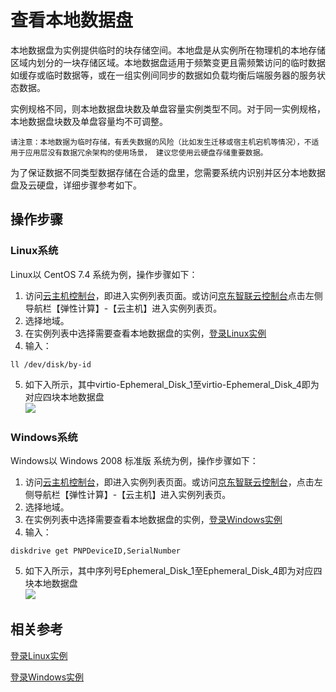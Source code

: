 # 查看本地数据盘

本地数据盘为实例提供临时的块存储空间。本地盘是从实例所在物理机的本地存储区域内划分的一块存储区域。本地数据盘适用于频繁变更且需频繁访问的临时数据如缓存或临时数据等，或在一组实例间同步的数据如负载均衡后端服务器的服务状态数据。

实例规格不同，则本地数据盘块数及单盘容量实例类型不同。对于同一实例规格，本地数据盘块数及单盘容量均不可调整。

	请注意：本地数据为临时存储，有丢失数据的风险（比如发生迁移或宿主机宕机等情况），不适用于应用层没有数据冗余架构的使用场景， 建议您使用云硬盘存储重要数据。
	
为了保证数据不同类型数据存储在合适的盘里，您需要系统内识别并区分本地数据盘及云硬盘，详细步骤参考如下。

## 操作步骤

### Linux系统

Linux以 CentOS 7.4 系统为例，操作步骤如下：

1. 访问[云主机控制台](https://cns-console.jdcloud.com/host/compute/list)，即进入实例列表页面。或访问[京东智联云控制台](https://console.jdcloud.com)点击左侧导航栏【弹性计算】-【云主机】进入实例列表页。
2. 选择地域。
3. 在实例列表中选择需要查看本地数据盘的实例，[登录Linux实例](https://docs.jdcloud.com/cn/virtual-machines/connect-to-linux-instance)
4. 输入：
```
ll /dev/disk/by-id
```
	
5. 如下入所示，其中virtio-Ephemeral\_Disk\_1至virtio-Ephemeral\_Disk\_4即为对应四块本地数据盘<br>
![](../../../../../image/vm/localdatadisklinux.png)


### Windows系统

Windows以 Windows 2008 标准版 系统为例，操作步骤如下：

1. 访问[云主机控制台](https://cns-console.jdcloud.com/host/compute/list)，即进入实例列表页面。或访问[京东智联云控制台](https://console.jdcloud.com)，点击左侧导航栏【弹性计算】-【云主机】进入实例列表页。
2. 选择地域。
3. 在实例列表中选择需要查看本地数据盘的实例，[登录Windows实例](https://docs.jdcloud.com/cn/virtual-machines/connect-to-windows-instance)
4. 输入：

```wmic
diskdrive get PNPDeviceID,SerialNumber
```
	
5. 如下入所示，其中序列号Ephemeral\_Disk\_1至Ephemeral\_Disk\_4即为对应四块本地数据盘<br>![](../../../../../image/vm/localdatadiskwin.png)

## 相关参考

[登录Linux实例](https://docs.jdcloud.com/cn/virtual-machines/connect-to-linux-instance)

[登录Windows实例](https://docs.jdcloud.com/cn/virtual-machines/connect-to-windows-instance)
